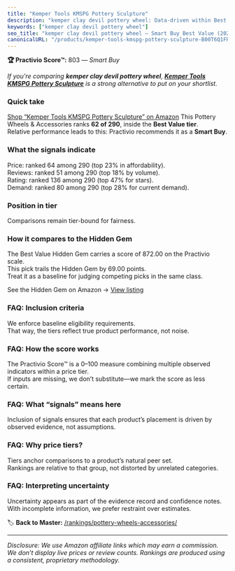 ```yaml
---
title: "Kemper Tools KMSPG Pottery Sculpture"
description: "kemper clay devil pottery wheel: Data-driven within Best Value ranking using the Practivio Score™. Positioned by quality, value, demand, findability, momentum."
keywords: ["kemper clay devil pottery wheel"]
seo_title: "kemper clay devil pottery wheel — Smart Buy Best Value (2025)"
canonicalURL: "/products/kemper-tools-kmspg-pottery-sculpture-B00T6Q1FR6/"
---
```


**🏆 Practivio Score™:** 803 — _Smart Buy_


*If you're comparing **kemper clay devil pottery wheel**, **[Kemper Tools KMSPG Pottery Sculpture](https://www.amazon.com/dp/B00T6Q1FR6?tag=practivio-20)** is a strong alternative to put on your shortlist.*
### Quick take
[Shop “Kemper Tools KMSPG Pottery Sculpture” on Amazon](https://www.amazon.com/dp/B00T6Q1FR6?tag=practivio-20)
This Pottery Wheels & Accessories ranks **62 of 290**, inside the **Best Value tier**.  
Relative performance leads to this: Practivio recommends it as a **Smart Buy**.

### What the signals indicate
Price: ranked 64 among 290 (top 23% in affordability).  
Reviews: ranked 51 among 290 (top 18% by volume).  
Rating: ranked 136 among 290 (top 47% for stars).  
Demand: ranked 80 among 290 (top 28% for current demand).

### Position in tier
Comparisons remain tier-bound for fairness.

### How it compares to the Hidden Gem
The Best Value Hidden Gem carries a score of 872.00 on the Practivio scale.  
This pick trails the Hidden Gem by 69.00 points.  
Treat it as a baseline for judging competing picks in the same class.  

See the Hidden Gem on Amazon → [View listing](https://www.amazon.com/dp/B08C7MHVXS?tag=practivio-20)

### FAQ: Inclusion criteria
We enforce baseline eligibility requirements.  
That way, the tiers reflect true product performance, not noise.

### FAQ: How the score works
The Practivio Score™ is a 0–100 measure combining multiple observed indicators within a price tier.  
If inputs are missing, we don’t substitute—we mark the score as less certain.

### FAQ: What “signals” means here
Inclusion of signals ensures that each product’s placement is driven by observed evidence, not assumptions.

### FAQ: Why price tiers?
Tiers anchor comparisons to a product’s natural peer set.  
Rankings are relative to that group, not distorted by unrelated categories.

### FAQ: Interpreting uncertainty
Uncertainty appears as part of the evidence record and confidence notes.  
With incomplete information, we prefer restraint over estimates.


🏷️ **Back to Master:** [/rankings/pottery-wheels-accessories/](/rankings/pottery-wheels-accessories/)

---
_Disclosure: We use Amazon affiliate links which may earn a commission. We don’t display live prices or review counts. Rankings are produced using a consistent, proprietary methodology._
